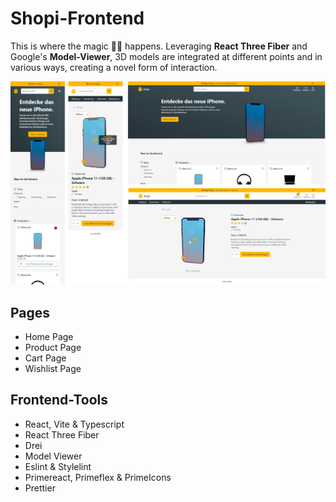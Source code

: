 # Shopi-Frontend

This is where the magic 🧙‍♂️ happens. Leveraging **React Three Fiber** and Google's **Model-Viewer**, 3D models are integrated at different points and in various ways, creating a novel form of interaction.

<img src="../docs/shopi-pages.png" />

## Pages

- Home Page
- Product Page
- Cart Page
- Wishlist Page

## Frontend-Tools

- React, Vite & Typescript
- React Three Fiber
- Drei
- Model Viewer
- Eslint & Stylelint
- Primereact, Primeflex & PrimeIcons
- Prettier
